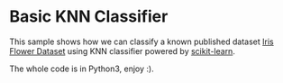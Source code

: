 # Basic KNN Classifier

This sample shows how we can classify a known published dataset [Iris Flower Dataset](https://en.wikipedia.org/wiki/Iris_flower_data_set) using KNN classifier powered by [scikit-learn](https://scikit-learn.org/stable/).

The whole code is in Python3, enjoy :).

